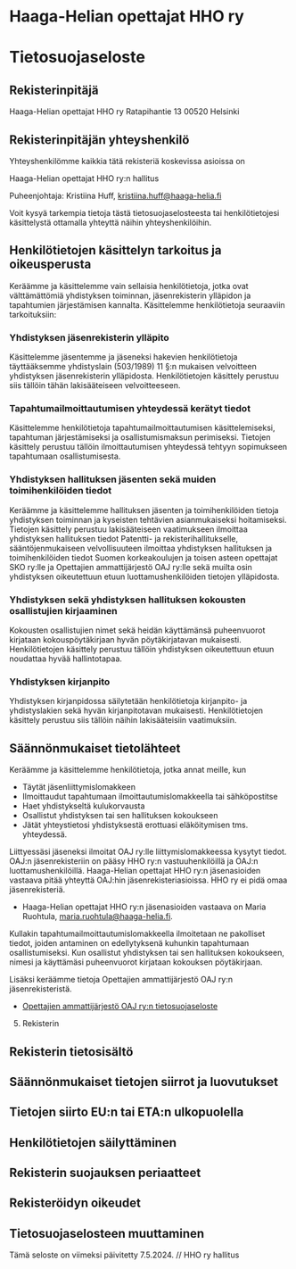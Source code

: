 # Haaga-Helian opettajat HHO ry
# Tietosuojaseloste

## Rekisterinpitäjä
Haaga-Helian opettajat HHO ry
Ratapihantie 13
00520 Helsinki

## Rekisterinpitäjän yhteyshenkilö
Yhteyshenkilömme kaikkia tätä rekisteriä koskevissa asioissa on

Haaga-Helian opettajat HHO ry:n hallitus

Puheenjohtaja: Kristiina Huff, [kristiina.huff@haaga-helia.fi](mailto:kristiina.huff@haaga-helia.fi)

Voit kysyä tarkempia tietoja tästä tietosuojaselosteesta tai henkilötietojesi käsittelystä ottamalla yhteyttä näihin yhteyshenkilöihin.


## Henkilötietojen käsittelyn tarkoitus ja oikeusperusta
Keräämme ja käsittelemme vain sellaisia henkilötietoja, jotka ovat välttämättömiä yhdistyksen toiminnan, jäsenrekisterin ylläpidon ja tapahtumien järjestämisen kannalta. Käsittelemme henkilötietoja seuraaviin tarkoituksiin:

### Yhdistyksen jäsenrekisterin ylläpito
Käsittelemme jäsentemme ja jäseneksi hakevien henkilötietoja täyttääksemme yhdistyslain (503/1989) 11 §:n mukaisen velvoitteen yhdistyksen jäsenrekisterin ylläpidosta. Henkilötietojen käsittely perustuu siis tällöin tähän lakisääteiseen velvoitteeseen.

### Tapahtumailmoittautumisen yhteydessä kerätyt tiedot
Käsittelemme henkilötietoja tapahtumailmoittautumisen käsittelemiseksi, tapahtuman järjestämiseksi ja osallistumismaksun perimiseksi. Tietojen käsittely perustuu tällöin ilmoittautumisen yhteydessä tehtyyn sopimukseen tapahtumaan osallistumisesta.

### Yhdistyksen hallituksen jäsenten sekä muiden toimihenkilöiden tiedot
Keräämme ja käsittelemme hallituksen jäsenten ja toimihenkilöiden tietoja yhdistyksen toiminnan ja kyseisten tehtävien asianmukaiseksi hoitamiseksi. Tietojen käsittely perustuu lakisääteiseen vaatimukseen ilmoittaa yhdistyksen hallituksen tiedot Patentti- ja rekisterihallitukselle, sääntöjenmukaiseen velvollisuuteen ilmoittaa yhdistyksen hallituksen ja toimihenkilöiden tiedot Suomen korkeakoulujen ja toisen asteen opettajat SKO ry:lle ja Opettajien ammattijärjestö OAJ ry:lle sekä muilta osin yhdistyksen oikeutettuun etuun luottamushenkilöiden tietojen ylläpidosta.

### Yhdistyksen sekä yhdistyksen hallituksen kokousten osallistujien kirjaaminen
Kokousten osallistujien nimet sekä heidän käyttämänsä puheenvuorot kirjataan kokouspöytäkirjaan hyvän pöytäkirjatavan mukaisesti. Henkilötietojen käsittely perustuu tällöin yhdistyksen oikeutettuun etuun noudattaa hyvää hallintotapaa.

### Yhdistyksen kirjanpito
Yhdistyksen kirjanpidossa säilytetään henkilötietoja kirjanpito- ja yhdistyslakien sekä hyvän kirjanpitotavan mukaisesti. Henkilötietojen käsittely perustuu siis tällöin näihin lakisääteisiin vaatimuksiin.

## Säännönmukaiset tietolähteet
Keräämme ja käsittelemme henkilötietoja, jotka annat meille, kun
*	Täytät jäsenliittymislomakkeen
*	Ilmoittaudut tapahtumaan ilmoittautumislomakkeella tai sähköpostitse
*	Haet yhdistykseltä kulukorvausta
*	Osallistut yhdistyksen tai sen hallituksen kokoukseen
*	Jätät yhteystietosi yhdistyksestä erottuasi eläköitymisen tms. yhteydessä.

Liittyessäsi jäseneksi ilmoitat OAJ ry:lle liittymislomakkeessa kysytyt tiedot. OAJ:n jäsenrekisteriin on pääsy HHO ry:n vastuuhenkilöillä ja OAJ:n luottamushenkilöillä. Haaga-Helian opettajat HHO ry:n jäsenasioiden vastaava pitää yhteyttä OAJ:hin jäsenrekisteriasioissa. HHO ry ei pidä omaa jäsenrekisteriä. 
*	Haaga-Helian opettajat HHO ry:n jäsenasioiden vastaava on Maria Ruohtula, [maria.ruohtula@haaga-helia.fi](mailto:maria.ruohtula@haaga-helia.fi).

Kullakin tapahtumailmoittautumislomakkeella ilmoitetaan ne pakolliset tiedot, joiden antaminen on edellytyksenä kuhunkin tapahtumaan osallistumiseksi. Kun osallistut yhdistyksen tai sen hallituksen kokoukseen, nimesi ja käyttämäsi puheenvuorot kirjataan kokouksen pöytäkirjaan.

Lisäksi keräämme tietoja Opettajien ammattijärjestö OAJ ry:n jäsenrekisteristä. 
*	[Opettajien ammattijärjestö OAJ ry:n tietosuojaseloste](https://www.oaj.fi/oaj/oajn-tietosuojaseloste/)

5. Rekisterin 



## Rekisterin tietosisältö



## Säännönmukaiset tietojen siirrot ja luovutukset


## Tietojen siirto EU:n tai ETA:n ulkopuolella




## Henkilötietojen säilyttäminen




## Rekisterin suojauksen periaatteet




## Rekisteröidyn oikeudet



## Tietosuojaselosteen muuttaminen










Tämä seloste on viimeksi päivitetty 7.5.2024. // HHO ry hallitus
